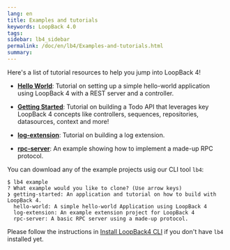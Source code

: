 ```yaml
---
lang: en
title: Examples and tutorials
keywords: LoopBack 4.0
tags:
sidebar: lb4_sidebar
permalink: /doc/en/lb4/Examples-and-tutorials.html
summary:
---
```


Here's a list of tutorial resources to help you jump into LoopBack 4!

* **[Hello World](Hello-World.html)**:
  Tutorial on setting up a simple hello-world application using LoopBack 4 with
  a REST server and a controller.

* **[Getting Started](Getting-started.html)**:
  Tutorial on building a Todo API that leverages key LoopBack 4 concepts like
  controllers, sequences, repositories, datasources, context and more!

- **[log-extension](https://github.com/strongloop/loopback-next/tree/master/packages/example-log-extension)**:
  Tutorial on building a log extension.

- **[rpc-server](https://github.com/strongloop/loopback-next/tree/master/packages/example-rpc-server)**:
  An example showing how to implement a made-up RPC protocol.

You can download any of the example projects usig our CLI tool `lb4`:

```
$ lb4 example
? What example would you like to clone? (Use arrow keys)
❯ getting-started: An application and tutorial on how to build with LoopBack 4.
  hello-world: A simple hello-world Application using LoopBack 4
  log-extension: An example extension project for LoopBack 4
  rpc-server: A basic RPC server using a made-up protocol.
```

Please follow the instructions in [Install LoopBack4 CLI](Getting-started.html#install-loopback-4-cli) if you don't have `lb4` installed yet.
